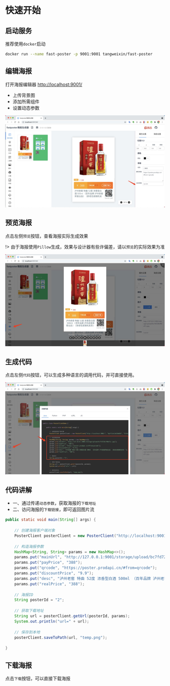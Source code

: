# 快速开始

## 启动服务

推荐使用`docker`启动

```bash
docker run --name fast-poster -p 9001:9001 tangweixin/fast-poster
```

## 编辑海报

打开海报编辑器 [http://localhost:9001/](http://localhost:9001/)

* 上传背景图
* 添加所需组件
* 设置动态参数

![](_media/images/WX20210714-215141@2x.png)


## 预览海报

点击左侧`预览`按钮，查看海报实际生成效果

!> 由于海报使用`Pillow`生成，效果与设计器有些许偏差，请以`预览`的实际效果为准

![](_media/images/WX20210714-220025@2x.png)

## 生成代码

点击左侧`代码`按钮，可以生成多种语言的调用代码，并可直接使用。

![](_media/images/WX20210714-220009@2x.png)

## 代码讲解

- 一、通过传递`动态参数`，获取海报的`下载地址`
- 二、访问海报的`下载链接`，即可返回图片流

```java
public static void main(String[] args) {

    // 创建海报客户端对象
    PosterClient posterClient = new PosterClient("http://localhost:9001/", "ApfrIzxCoK1DwNZO", "EJCwlrnv6QZ0PCdvrWGi");

    // 构造海报参数
    HashMap<String, String> params = new HashMap<>();
    params.put("mainUrl", "http://127.0.0.1:9001/storage/upload/bc7fd728cf40ef1c.jpg");
    params.put("payPrice", "388");
    params.put("qrcode", "https://poster.prodapi.cn/#from=qrcode");
    params.put("discountPrice", "9.9");
    params.put("desc", "泸州老窖 特曲 52度 浓香型白酒 500ml （百年品牌 泸州老窖荣誉出品）（新老包装随机发货）");
    params.put("realPrice", "388");

    // 海报ID
    String posterId = "2";

    // 获取下载地址
    String url = posterClient.getUrl(posterId, params);
    System.out.println("url=" + url);

    // 保存到本地
    posterClient.saveToPath(url, "temp.png");

}
```

## 下载海报

点击`下载`按钮，可以直接下载海报